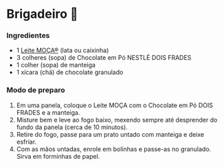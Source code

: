 # Brigadeiro :chocolate_bar:

### Ingredientes

- 1 [Leite MOÇA®](https://www.emporionestle.com.br/leite-condensado-moca-lata-395g?utm_source=OT_MT_RECEITAS&utm_medium=Display&utm_campaign=4568389305_IPG_NEST_l73_CORP_BR_PR_PUR&utm_content=MDV_MUL_DisplayBanner_EMPORIO_LEITE_MOCA) (lata ou caixinha)
- 3 colheres (sopa) de Chocolate em Pó NESTLÉ DOIS FRADES
- 1 colher (sopa) de manteiga
- 1 xícara (chá) de chocolate granulado

### Modo de preparo

1. Em uma panela, coloque o Leite MOÇA com o Chocolate em Pó DOIS FRADES e a manteiga.
2. Misture bem e leve ao fogo baixo, mexendo sempre até desprender do fundo da panela (cerca de 10 minutos).
3. Retire do fogo, passe para um prato untado com manteiga e deixe esfriar.
4. Com as mãos untadas, enrole em bolinhas e passe-as no granulado. Sirva em forminhas de papel.

